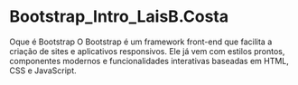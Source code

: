 # Bootstrap_Intro_LaisB.Costa

Oque é Bootstrap
O Bootstrap é um framework front-end que facilita a criação de sites e aplicativos responsivos. Ele já vem com estilos prontos, componentes modernos e funcionalidades interativas baseadas em HTML, CSS e JavaScript.
 
